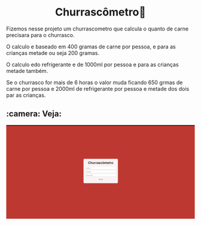 <h1 align="center"> Churrascômetro🥩 </h1>
 
<p>Fizemos nesse projeto um churrascometro que calcula o quanto de carne precisara para o churrasco.</p>
<p>O calculo e baseado em 400 gramas de carne por pessoa, e para as crianças metade ou seja 200 gramas.</p>
<p>O calculo edo refrigerante e de 1000ml por pessoa e para as crianças metade também.</p>
<p>Se o churrasco for mais de 6 horas o valor muda ficando 650 grmas de carne por pessoa e 2000ml de refrigerante por pessoa e metade dos dois par as crianças.</p>

<h2> :camera: Veja: </h2>

![Churrascômetro](https://github.com/Hebert324/Churrascometro/blob/main/gif/Churrascometro.gif)
